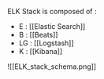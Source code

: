 ELK Stack is composed of :
* E : [[Elastic Search]]
* B :  [[Beats]]
* LG : [[Logstash]]
* K : [[Kibana]]

![[ELK_stack_schema.png]]